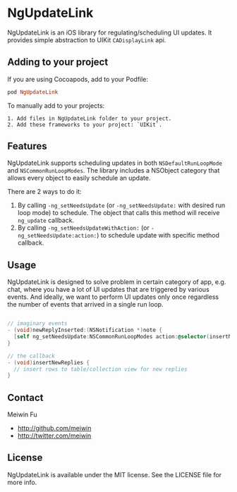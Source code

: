 # NgUpdateLink

NgUpdateLink is an iOS library for regulating/scheduling UI updates. It provides simple abstraction to UIKit `CADisplayLink` api.

## Adding to your project

If you are using Cocoapods, add to your Podfile:
```ruby
pod NgUpdateLink
```

To manually add to your projects:
```
1. Add files in NgUpdateLink folder to your project.
2. Add these frameworks to your project: `UIKit`.
```

## Features

NgUpdateLink supports scheduling updates in both `NSDefaultRunLoopMode` and `NSCommonRunLoopModes`.
The library includes a NSObject category that allows every object to easily schedule an update.

There are 2 ways to do it:

1. By calling `-ng_setNeedsUpdate` (or `-ng_setNeedsUpdate:` with desired run loop mode) to schedule. The object that calls this method will receive `ng_update` callback.
2. By calling `-ng_setNeedsUpdateWithAction:` (or `-ng_setNeedsUpdate:action:`) to schedule update with specific method callback.

## Usage

NgUpdateLink is designed to solve problem in certain category of app, e.g. chat, where you have a lot of UI updates that are triggered by various events. And ideally, we want to perform UI updates only once regardless the number of events that arrived in a single run loop.

```objective-c

// imaginary events
- (void)newReplyInserted:(NSNotification *)note {
  [self ng_setNeedsUpdate:NSCommonRunLoopModes action:@selector(insertNewReplies)];
}

// the callback
- (void)insertNewReplies {
  // insert rows to table/collection view for new replies
}
```

## Contact

Meiwin Fu
* http://github.com/meiwin
* http://twitter.com/meiwin

## License

NgUpdateLink is available under the MIT license. See the LICENSE file for more info.
